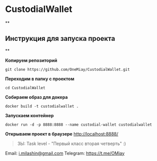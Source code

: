 ﻿# CustodialWallet
**

## Инструкция для запуска проекта 

**

**Копируем репозиторий** 

    git clone https://github.com/OneMiay/CustodialWallet.git

**Переходим в папку с проектом**

    cd CustodialWallet

**Собираем образ для докера**

    docker build -t custodialwallet .

**Запускаем контейнер**

    docker run -d -p 8888:8888 --name custodial-wallet custodialwallet

**Открываем проект в браузере**
[http://localhost:8888/](http://localhost:8888/)


> ЗЫ: Task level - "Первый класс вторая четверть" :)

Email: i.milashin@gmail.com
Telegram: https://t.me/OMiay
